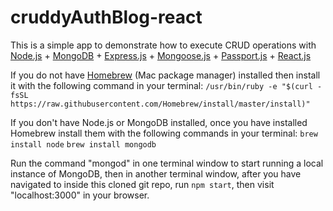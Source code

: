 # cruddyAuthBlog-react

This is a simple app to demonstrate how to execute CRUD operations with <a href="http://nodejs.org/api/synopsis.html">Node.js</a> + <a href="http://docs.mongodb.org">MongoDB</a> + <a href="http://expressjs.com/en/4x/api.html">Express.js</a> + <a href="http://mongoosejs.com/docs/guide.html">Mongoose.js</a> + <a href="http://passportjs.org/docs/overview">Passport.js</a> + <a href="https://facebook.github.io/react/docs/getting-started.html">React.js</a>

If you do not have <a href="http://brew.sh/">Homebrew</a> (Mac package manager) installed then install it with the following command in your terminal:
    `/usr/bin/ruby -e "$(curl -fsSL https://raw.githubusercontent.com/Homebrew/install/master/install)"`

If you don't have Node.js or MongoDB installed, once you have installed Homebrew install them with the following commands in your terminal: 
    `brew install node`
    `brew install mongodb`

Run the command "mongod" in one terminal window to start running a local instance of MongoDB, then in another terminal window, after you have navigated to inside this cloned git repo, run `npm start`, then visit "localhost:3000" in your browser.
